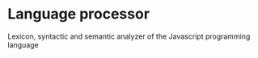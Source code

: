 # Language processor

Lexicon, syntactic and semantic analyzer of the Javascript programming language
